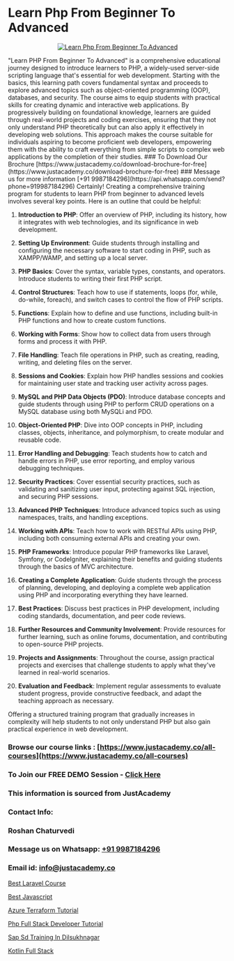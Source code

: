 # Learn Php From Beginner To Advanced

<p align="center">
  <a href="https://justacademy.co/course-detail/php-training">
    <img src="https://justacademy.co/storage2/course_image/1676637155_course_image.webp" alt="Learn Php From Beginner To Advanced">
  </a>
</p>
"Learn PHP From Beginner To Advanced" is a comprehensive educational journey designed to introduce learners to PHP, a widely-used server-side scripting language that's essential for web development. Starting with the basics, this learning path covers fundamental syntax and proceeds to explore advanced topics such as object-oriented programming (OOP), databases, and security. The course aims to equip students with practical skills for creating dynamic and interactive web applications. By progressively building on foundational knowledge, learners are guided through real-world projects and coding exercises, ensuring that they not only understand PHP theoretically but can also apply it effectively in developing web solutions. This approach makes the course suitable for individuals aspiring to become proficient web developers, empowering them with the ability to craft everything from simple scripts to complex web applications by the completion of their studies.
### To Download Our Brochure [https://www.justacademy.co/download-brochure-for-free](https://www.justacademy.co/download-brochure-for-free)
### Message us for more information [+91 9987184296](https://api.whatsapp.com/send?phone=919987184296)
Certainly! Creating a comprehensive training program for students to learn PHP from beginner to advanced levels involves several key points. Here is an outline that could be helpful:

1) **Introduction to PHP**: Offer an overview of PHP, including its history, how it integrates with web technologies, and its significance in web development.

2) **Setting Up Environment**: Guide students through installing and configuring the necessary software to start coding in PHP, such as XAMPP/WAMP, and setting up a local server.

3) **PHP Basics**: Cover the syntax, variable types, constants, and operators. Introduce students to writing their first PHP script.

4) **Control Structures**: Teach how to use if statements, loops (for, while, do-while, foreach), and switch cases to control the flow of PHP scripts.

5) **Functions**: Explain how to define and use functions, including built-in PHP functions and how to create custom functions.

6) **Working with Forms**: Show how to collect data from users through forms and process it with PHP.

7) **File Handling**: Teach file operations in PHP, such as creating, reading, writing, and deleting files on the server.

8) **Sessions and Cookies**: Explain how PHP handles sessions and cookies for maintaining user state and tracking user activity across pages.

9) **MySQL and PHP Data Objects (PDO)**: Introduce database concepts and guide students through using PHP to perform CRUD operations on a MySQL database using both MySQLi and PDO.

10) **Object-Oriented PHP**: Dive into OOP concepts in PHP, including classes, objects, inheritance, and polymorphism, to create modular and reusable code.

11) **Error Handling and Debugging**: Teach students how to catch and handle errors in PHP, use error reporting, and employ various debugging techniques.

12) **Security Practices**: Cover essential security practices, such as validating and sanitizing user input, protecting against SQL injection, and securing PHP sessions.

13) **Advanced PHP Techniques**: Introduce advanced topics such as using namespaces, traits, and handling exceptions.

14) **Working with APIs**: Teach how to work with RESTful APIs using PHP, including both consuming external APIs and creating your own.

15) **PHP Frameworks**: Introduce popular PHP frameworks like Laravel, Symfony, or CodeIgniter, explaining their benefits and guiding students through the basics of MVC architecture.

16) **Creating a Complete Application**: Guide students through the process of planning, developing, and deploying a complete web application using PHP and incorporating everything they have learned.

17) **Best Practices**: Discuss best practices in PHP development, including coding standards, documentation, and peer code reviews.

18) **Further Resources and Community Involvement**: Provide resources for further learning, such as online forums, documentation, and contributing to open-source PHP projects.

19) **Projects and Assignments**: Throughout the course, assign practical projects and exercises that challenge students to apply what they've learned in real-world scenarios.

20) **Evaluation and Feedback**: Implement regular assessments to evaluate student progress, provide constructive feedback, and adapt the teaching approach as necessary.

Offering a structured training program that gradually increases in complexity will help students to not only understand PHP but also gain practical experience in web development.

### Browse our course links : [https://www.justacademy.co/all-courses](https://www.justacademy.co/all-courses) 
### To Join our FREE DEMO Session - [Click Here](https://www.justacademy.co/register-for-course-demo)


### This information is sourced from JustAcademy
### Contact Info:
### Roshan Chaturvedi
### Message us on Whatsapp: [+91 9987184296](https://api.whatsapp.com/send?phone=919987184296)
### Email id: [info@justacademy.co](mailto:info@justacademy.co)
                
[Best Laravel Course](https://www.linkedin.com/pulse/best-laravel-course-justacademy-sunnyvale-trtac?trackingId=%2BzzD6vi9b%2BVYuLbBveCIEQ%3D%3D&lipi=urn%3Ali%3Apage%3Ad_flagship3_company_admin%3BUjFoUpg3TaeqGUVsU2Vh7w%3D%3D)

[Best Javascript](https://www.linkedin.com/pulse/best-javascript-justacademy-berlin-rslee?trackingId=7ldkaA1j%2FXvb8zjmewNu%2FQ%3D%3D&lipi=urn%3Ali%3Apage%3Ad_flagship3_company_admin%3B2Ab1xX3KS6Grq8yqy2i6kQ%3D%3D)

[Azure Terraform Tutorial](https://medium.com/@mistersumit961/azure-terraform-tutorial-e21bc7fc9495)

[Php Full Stack Developer Tutorial](https://medium.com/@shivamja27/php-full-stack-developer-tutorial-d692c130d373)

[Sap Sd Training In Dilsukhnagar](https://justacademyin.github.io/justacademy/sap-sd-training-in-dilsukhnagar)

[Kotlin Full Stack](https://justacademyin.github.io/Articles/Kotlin-Full-Stack)

